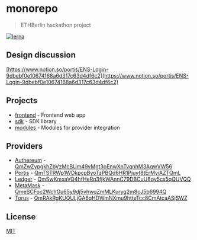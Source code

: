 # monorepo

> ETHBerlin hackathon project

[![lerna](https://img.shields.io/badge/maintained%20with-lerna-cc00ff.svg)](https://lerna.js.org/)

## Design discussion

[https://www.notion.so/portis/ENS-Login-9dbebf0e10674168a6d317c63d4df6c2](https://www.notion.so/portis/ENS-Login-9dbebf0e10674168a6d317c63d4df6c2)

## Projects

- [frontend](packages/frontend) - Frontend web app
- [sdk](packages/sdk) - SDK library
- [modules](packages/modules) - Modules for provider integration

## Providers

- [Authereum](https://authereum.org/) - [QmZwZypgkhZbVzMcBUm49vMgt3oEnwXnTvqnhM3AqwVW56](https://cloudflare-ipfs.com/ipfs/QmZwZypgkhZbVzMcBUm49vMgt3oEnwXnTvqnhM3AqwVW56)
- [Portis](https://www.portis.io/) - [QmTSTRWp1WDkpcpByoTzPBQd6HR1Pjuyt8tErMyiAZTQmL](https://cloudflare-ipfs.com/ipfs/QmTSTRWp1WDkpcpByoTzPBQd6HR1Pjuyt8tErMyiAZTQmL)
- [Ledger](https://www.ledger.com) - [QmSwKmxaVQ4hfHeRq3fjkWAnnC79DBCuU8qy5cx5qQUVQQ](https://cloudflare-ipfs.com/ipfs/QmSwKmxaVQ4hfHeRq3fjkWAnnC79DBCuU8qy5cx5qQUVQQ)
- [MetaMask](https://metamask.io/) - [QmeSCFoc2WchGu65y9dj5vhwqZmMLKuryg2m8cJ5b6994Q](https://cloudflare-ipfs.com/ipfs/QmeSCFoc2WchGu65y9dj5vhwqZmMLKuryg2m8cJ5b6994Q)
- [Torus](https://tor.us/) - [QmRAkRgKUQULjGA6qHDWmNXmu9htteTcc8CmAtcaASjSWZ](https://cloudflare-ipfs.com/ipfs/QmRAkRgKUQULjGA6qHDWmNXmu9htteTcc8CmAtcaASjSWZ)

## License

[MIT](LICENSE)

